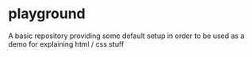 # playground
A basic repository providing some default setup in order to be used as a demo for explaining html / css stuff

